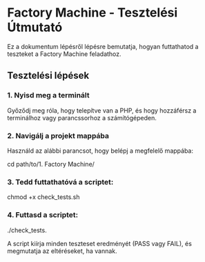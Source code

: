 # Factory Machine - Tesztelési Útmutató

Ez a dokumentum lépésről lépésre bemutatja, hogyan futtathatod a teszteket a Factory Machine feladathoz.

## Tesztelési lépések

### 1. Nyisd meg a terminált
Győződj meg róla, hogy telepítve van a PHP, és hogy hozzáférsz a terminálhoz vagy parancssorhoz a számítógépeden.

### 2. Navigálj a projekt mappába
Használd az alábbi parancsot, hogy belépj a megfelelő mappába:

cd path/to/1. Factory Machine/

### 3. Tedd futtathatóvá a scriptet:

chmod +x check_tests.sh

### 4. Futtasd a scriptet:

./check_tests.

A script kiírja minden teszteset eredményét (PASS vagy FAIL), és megmutatja az eltéréseket, ha vannak.
